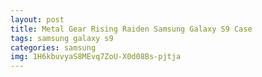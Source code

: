```yaml
---
layout: post
title: Metal Gear Rising Raiden Samsung Galaxy S9 Case
tags: samsung galaxy s9
categories: samsung
img: 1H6kbuvyaS8MEvq7ZoU-X0d08Bs-pjtja
---
```

